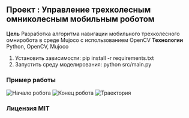 ## Проект : Управление трехколесным омниколесным мобильным роботом
**Цель** Разработка алгоритма навигации мобильного трехколесного омниробота в среде Mujoco c использованием OpenCV
**Технологии** Python, OpenCV, Mujoco
1. Установить зависимости:
   pip install -r requirements.txt
2. Запустить среду моделирования:
   python src/main.py
### Пример работы
![Начало робота](https://github.com/alexponomisnotbad/omniwheel_robot/tree/main/test/start.jpeg)
![Конец робота](https://github.com/alexponomisnotbad/omniwheel_robot/tree/main/test/end.jpeg)
![Траектория](https://github.com/alexponomisnotbad/omniwheel_robot/tree/main/test/path.jpeg)
### Лицензия MIT
